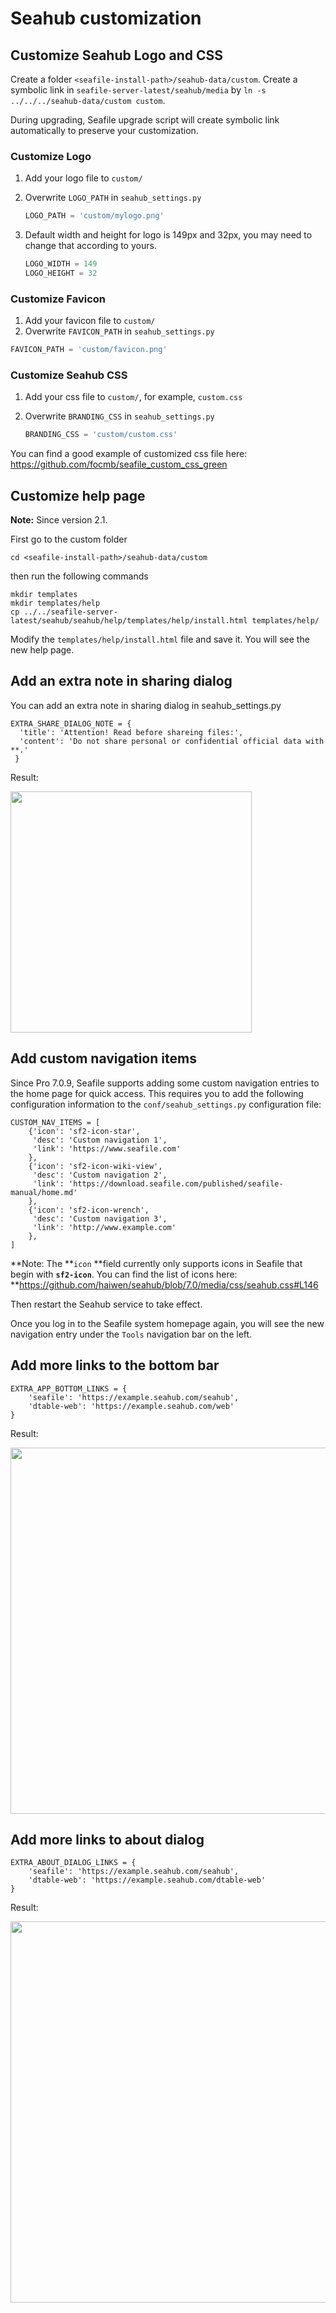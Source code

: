 # Seahub customization

## Customize Seahub Logo and CSS

Create a folder `<seafile-install-path>/seahub-data/custom`. Create a symbolic link in `seafile-server-latest/seahub/media` by `ln -s ../../../seahub-data/custom custom`.

During upgrading, Seafile upgrade script will create symbolic link automatically to preserve your customization.

### Customize Logo

1. Add your logo file to `custom/`
2. Overwrite `LOGO_PATH` in `seahub_settings.py`

   ```python
   LOGO_PATH = 'custom/mylogo.png'

   ```

3. Default width and height for logo is 149px and 32px, you may need to change that according to yours.

   ```python
   LOGO_WIDTH = 149
   LOGO_HEIGHT = 32

   ```

### Customize Favicon

1. Add your favicon file to `custom/`
2. Overwrite `FAVICON_PATH` in `seahub_settings.py`

```python
FAVICON_PATH = 'custom/favicon.png'

```

### Customize Seahub CSS

1. Add your css file to `custom/`, for example, `custom.css`
2. Overwrite `BRANDING_CSS` in `seahub_settings.py`

   ```python
   BRANDING_CSS = 'custom/custom.css'

   ```

You can find a good example of customized css file here: <https://github.com/focmb/seafile_custom_css_green>

## Customize help page

**Note:** Since version 2.1.

First go to the custom folder

```
cd <seafile-install-path>/seahub-data/custom

```

then run the following commands

```
mkdir templates
mkdir templates/help
cp ../../seafile-server-latest/seahub/seahub/help/templates/help/install.html templates/help/

```

Modify the `templates/help/install.html` file and save it. You will see the new help page.

## Add an extra note in sharing dialog

You can add an extra note in sharing dialog in seahub_settings.py

```
EXTRA_SHARE_DIALOG_NOTE = {
  'title': 'Attention! Read before shareing files:',
  'content': 'Do not share personal or confidential official data with **.'
 }

```

Result:

<img src="https://download.seafile.com/lib/bc427fa6-464c-4712-8e75-6bc08de53f91/file/images/auto-upload/image-1585712416075.png?raw=1" height="null" width="386" />

## Add custom navigation items

Since Pro 7.0.9, Seafile supports adding some custom navigation entries to the home page for quick access. This requires you to add the following configuration information to the `conf/seahub_settings.py` configuration file:

```
CUSTOM_NAV_ITEMS = [
    {'icon': 'sf2-icon-star',
     'desc': 'Custom navigation 1',
     'link': 'https://www.seafile.com'
    },
    {'icon': 'sf2-icon-wiki-view',
     'desc': 'Custom navigation 2',
     'link': 'https://download.seafile.com/published/seafile-manual/home.md'
    },
    {'icon': 'sf2-icon-wrench',
     'desc': 'Custom navigation 3',
     'link': 'http://www.example.com'
    },
]

```

**Note: The **`icon` **field currently only supports icons in Seafile that begin with **`sf2-icon`**. You can find the list of icons here: **<https://github.com/haiwen/seahub/blob/7.0/media/css/seahub.css#L146>

Then restart the Seahub service to take effect.

Once you log in to the Seafile system homepage again, you will see the new navigation entry under the `Tools` navigation bar on the left.

## Add more links to the bottom bar

```
EXTRA_APP_BOTTOM_LINKS = {
    'seafile': 'https://example.seahub.com/seahub',
    'dtable-web': 'https://example.seahub.com/web'
}

```

Result:

<img src="https://download.seafile.com/lib/bc427fa6-464c-4712-8e75-6bc08de53f91/file/images/auto-upload/image-1585712569569.png?raw=1" height="null" width="586" />



## Add more links to about dialog

```
EXTRA_ABOUT_DIALOG_LINKS = {
    'seafile': 'https://example.seahub.com/seahub',
    'dtable-web': 'https://example.seahub.com/dtable-web'
}

```

Result:

<img src="https://download.seafile.com/lib/bc427fa6-464c-4712-8e75-6bc08de53f91/file/images/auto-upload/image-1585712631552.png?raw=1" height="null" width="610" />
